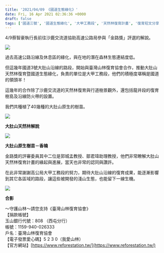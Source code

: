 ```yaml
---
title: '2021/04/09 《國道生態綠化》'
date: Fri, 16 Apr 2021 02:36:36 +0000
draft: false
tags: ['國道三號', '國道生態綠化', '大甲工務段', '天然林復育計畫', '復育短文分享', '解說', '評選', '金路獎', '高速公路局']
---
```


4/9蔡智豪執行長前往沙鹿交流道協助高速公路局參與「金路獎」評選的解說。

![](https://www.reforestation.tw/wp-content/uploads/2021/04/timeline_20210410_073721.jpg)

過去高速公路沿線及休息區的綠化，與在地的潛在森林生態連結度低。

但這幾年國道3號大肚山沿線的路段，開始與臺灣山林復育協會合作，推動大肚山天然林復育暨國道生態綠化，負責的單位是大甲工務段，他們的積極度堪稱是國道的領頭羊！

這幾年的合作除了沙鹿交流道的天然林復育與行道樹景觀外，還包括龍井段的復育樹島及沿線防火帶的設置。

我們共種植了40幾種的大肚山原生的樹苗。

![](https://www.reforestation.tw/wp-content/uploads/2021/04/timeline_20210410_073720.jpg)

**大肚山天然林解說**

![](https://www.reforestation.tw/wp-content/uploads/2021/04/timeline_20210410_073722-1.jpg)

**大肚山原生樹苗－香楠**

金路獎的評審委員其中二位是郭城孟教授、鄒君瑋助理教授，他們非常瞭解大肚山天然林復育計畫的緣起與進展，當天也非常的認同與讚許。

在此非常謝謝高公局大甲工務段的努力，期待大肚山沿線的復育成果，能逐漸影響到其它各區域的路段，讓這些被開發的淺山生態，也能留下一線生機。

![](https://www.reforestation.tw/wp-content/uploads/2021/04/timeline_20210410_073717.jpg)

**合影**

～守護山林～請您支持《臺灣山林復育協會》  
【捐款帳號】  
玉山銀行代號：808 （西屯分行）   
帳號：1159-940-026333  
戶名：臺灣山林復育協會  
【電子發票愛心碼】5 2 3 0（我愛山林）  
【官方網站】[https://www.reforestation.tw/](https://www.reforestation.tw/)